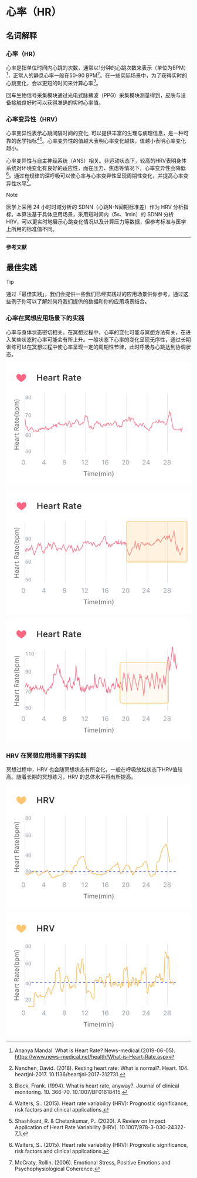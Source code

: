 # 心率（HR）
## 名词解释
### 心率（HR）

心率是指单位时间内心跳的次数，通常以1分钟的心跳次数来表示（单位为BPM）[^1]，正常人的静息心率一般在50-90 BPM[^2]。在一些实际场景中，为了获得实时的心跳变化，会以更短的时间来计算心率[^3]。

回车生物信号采集模块通过光电式脉搏波（PPG）采集模块测量得到，皮肤与设备接触良好时可以获得准确的实时心率值。

### 心率变异性（HRV）

心率变异性表示心跳间隔时间的变化, 可以提供丰富的生理与病理信息，是一种可靠的医学指标[^4][^5]。心率变异性的值越大表明心率变化越快，值越小表明心率变化越小。

心率变异性与自主神经系统（ANS）相关。非运动状态下，较高的HRV表明身体系统对环境变化有良好的适应性，而在压力、焦虑等情况下，心率变异性会降低[^4]。通过有规律的深呼吸可以使心率与心率变异性呈现周期性变化，并提高心率变异性水平[^6]。

> [!NOTE]
> 医学上采用 24 小时时域分析的 SDNN（心跳N-N间期标准差）作为 HRV 分析指标。本算法基于具体应用场景，采用短时间内（5s、1min）的 SDNN 分析 HRV，可以更实时地展示心跳变化情况以及计算压力等数据，但参考标准与医学上所用的标准值不同。

---

**参考文献**

[^1]: Ananya Mandal. What is Heart Rate? News-medical.(2019-06-05). https://www.news-medical.net/health/What-is-Heart-Rate.aspx
[^2]: Nanchen, David. (2018). Resting heart rate: What is normal?. Heart. 104. heartjnl-2017. 10.1136/heartjnl-2017-312731. 
[^3]: Block, Frank. (1994). What is heart rate, anyway?. Journal of clinical monitoring. 10. 366-70. 10.1007/BF01618415. 
[^4]: Walters, S.. (2015). Heart rate variability (HRV): Prognostic significance, risk factors and clinical applications. 
[^5]: Shashikant, R. & Chetankumar, P.. (2020). A Review on Impact Application of Heart Rate Variability (HRV). 10.1007/978-3-030-24322-7_1. 
[^6]: McCraty, Rollin. (2006). Emotional Stress, Positive Emotions and Psychophysiological Coherence. 


## 最佳实践
> [!TIP]
> 通过「最佳实践」，我们会提供一些我们已经实践过的应用场景供你参考，通过这些例子你可以了解如何将我们提供的数据和你的应用场景结合。

### 心率在冥想应用场景下的实践

心率与身体状态密切相关。在冥想过程中，心率的变化可能与冥想方法有关，在进入某些状态时心率可能会有所上升。一般状态下心率的变化呈现无序性，通过长期训练可以在冥想过程中使心率呈现一定的周期性节律，此时呼吸与心跳达到协调状态。

![典型冥想心率变化曲线](media/%E5%85%B8%E5%9E%8B%E5%86%A5%E6%83%B3%E5%BF%83%E7%8E%87%E5%8F%98%E5%8C%96%E6%9B%B2%E7%BA%BF.png)


![冥想时心率上升示例](media/%E5%86%A5%E6%83%B3%E6%97%B6%E5%BF%83%E7%8E%87%E4%B8%8A%E5%8D%87%E7%A4%BA%E4%BE%8B.png)


![冥想时心率周期性示例](media/%E5%86%A5%E6%83%B3%E6%97%B6%E5%BF%83%E7%8E%87%E5%91%A8%E6%9C%9F%E6%80%A7%E7%A4%BA%E4%BE%8B.png)

### HRV 在冥想应用场景下的实践
冥想过程中，HRV 也会随冥想状态有所变化，一般在呼吸放松状态下HRV值较高。随着长期的冥想练习，HRV 的总体水平将有所提高。

![普通冥想者的冥想HRV变化](media/1%E5%B9%B4%E7%BB%8F%E9%AA%8C%E5%86%A5%E6%83%B3%E8%80%85%E7%9A%84%E5%86%A5%E6%83%B3HRV%E5%8F%98%E5%8C%96.png)

![经验丰富的冥想者的冥想HRV变化](media/5%E5%B9%B4%E7%BB%8F%E9%AA%8C%E5%86%A5%E6%83%B3%E8%80%85%E7%9A%84%E5%86%A5%E6%83%B3HRV%E5%8F%98%E5%8C%96.png)

